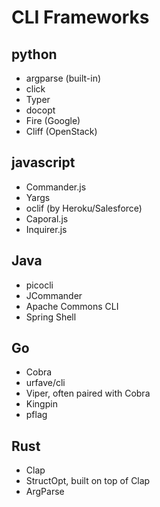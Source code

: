 # CLI Frameworks

## python

- argparse (built-in)
- click
- Typer
- docopt
- Fire (Google)
- Cliff (OpenStack)

## javascript

- Commander.js
- Yargs
- oclif (by Heroku/Salesforce)
- Caporal.js
- Inquirer.js

## Java

- picocli
- JCommander
- Apache Commons CLI
- Spring Shell

## Go

- Cobra
- urfave/cli
- Viper, often paired with Cobra
- Kingpin
- pflag

## Rust

- Clap
- StructOpt, built on top of Clap
- ArgParse
